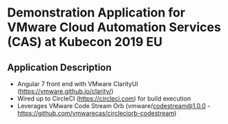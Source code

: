 # Demonstration Application for VMware Cloud Automation Services (CAS) at Kubecon 2019 EU

## Application Description

* Angular 7 front end with VMware ClarityUI (https://vmware.github.io/clarity/)
* Wired up to CircleCI (https://circleci.com) for build execution
* Leverages VMware Code Stream Orb (vmware/codestream@1.0.0 - https://github.com/vmwarecas/circleciorb-codestream)

